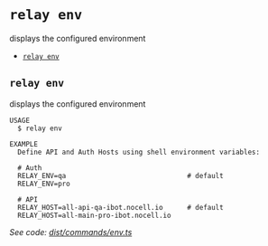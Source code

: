 `relay env`
===========

displays the configured environment

* [`relay env`](#relay-env)

## `relay env`

displays the configured environment

```
USAGE
  $ relay env

EXAMPLE
  Define API and Auth Hosts using shell environment variables:

  # Auth
  RELAY_ENV=qa                              # default
  RELAY_ENV=pro

  # API
  RELAY_HOST=all-api-qa-ibot.nocell.io      # default
  RELAY_HOST=all-main-pro-ibot.nocell.io
```

_See code: [dist/commands/env.ts](https://github.com/relaypro/relay-cli/blob/v0.1.0-beta/dist/commands/env.ts)_
